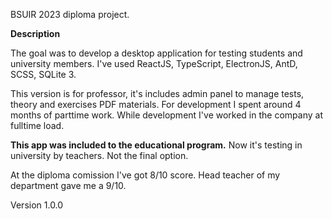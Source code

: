 BSUIR 2023 diploma project. 

<strong>Description</strong>

The goal was to develop a desktop application for testing students and university members.
I've used ReactJS, TypeScript, ElectronJS, AntD, SCSS, SQLite 3.

This version is for professor, it's includes admin panel to manage tests, theory and exercises PDF materials. 
For development I spent around 4 months of parttime work. While development I've worked in the company at fulltime load.

<strong>This app was included to the educational program.</strong>
Now it's testing in university by teachers. Not the final option.

At the diploma comission I've got 8/10 score. Head teacher of my department gave me a 9/10.

Version 1.0.0